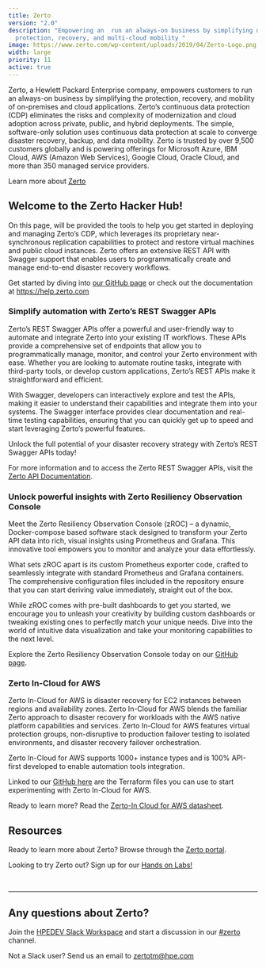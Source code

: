 ```yaml
---
title: Zerto
version: "2.0"
description: "Empowering an  run an always-on business by simplifying data
  protection, recovery, and multi-cloud mobility "
image: https://www.zerto.com/wp-content/uploads/2019/04/Zerto-Logo.png
width: large
priority: 11
active: true
---
```

Zerto, a Hewlett Packard Enterprise company, empowers customers to run an always-on business by simplifying the protection, recovery, and mobility of on-premises and cloud applications. Zerto’s continuous data protection (CDP) eliminates the risks and complexity of modernization and cloud adoption across private, public, and hybrid deployments. The simple, software-only solution uses continuous data protection at scale to converge disaster recovery, backup, and data mobility. Zerto is trusted by over 9,500 customers globally and is powering offerings for Microsoft Azure, IBM Cloud, AWS (Amazon Web Services), Google Cloud, Oracle Cloud, and more than 350 managed service providers.  

Learn more about [Zerto](https://www.hpe.com/us/en/zerto.html)

## Welcome to the Zerto Hacker Hub!

On this page, will be provided the tools to help you get started in deploying and managing Zerto’s CDP, which leverages its proprietary near-synchronous replication capabilities to protect and restore virtual machines and public cloud instances. Zerto offers an extensive REST API with Swagger support that enables users to programmatically create and manage end-to-end disaster recovery workflows.  

Get started by diving into [our GitHub page](https://github.com/ZertoPublic) or check out the documentation at <https://help.zerto.com>

### Simplify automation with Zerto’s REST Swagger APIs

Zerto’s REST Swagger APIs offer a powerful and user-friendly way to automate and integrate Zerto into your existing IT workflows. These APIs provide a comprehensive set of endpoints that allow you to programmatically manage, monitor, and control your Zerto environment with ease. Whether you are looking to automate routine tasks, integrate with third-party tools, or develop custom applications, Zerto’s REST APIs make it straightforward and efficient.

With Swagger, developers can interactively explore and test the APIs, making it easier to understand their capabilities and integrate them into your systems. The Swagger interface provides clear documentation and real-time testing capabilities, ensuring that you can quickly get up to speed and start leveraging Zerto’s powerful features.

Unlock the full potential of your disaster recovery strategy with Zerto’s REST Swagger APIs today!

For more information and to access the Zerto REST Swagger APIs, visit the [Zerto API Documentation](https://www.zerto.com/myzerto/apis/).

### Unlock powerful insights with Zerto Resiliency Observation Console

Meet the Zerto Resiliency Observation Console (zROC) – a dynamic, Docker-compose based software stack designed to transform your Zerto API data into rich, visual insights using Prometheus and Grafana. This innovative tool empowers you to monitor and analyze your data effortlessly.

What sets zROC apart is its custom Prometheus exporter code, crafted to seamlessly integrate with standard Prometheus and Grafana containers. The comprehensive configuration files included in the repository ensure that you can start deriving value immediately, straight out of the box.

While zROC comes with pre-built dashboards to get you started, we encourage you to unleash your creativity by building custom dashboards or tweaking existing ones to perfectly match your unique needs. Dive into the world of intuitive data visualization and take your monitoring capabilities to the next level.

Explore the Zerto Resiliency Observation Console today on our [GitHub page](https://github.com/ZertoPublic/zroc).

### Zerto In-Cloud for AWS

Zerto In-Cloud for AWS is disaster recovery for EC2 instances between regions and availability zones. Zerto In-Cloud for AWS blends the familiar Zerto approach to disaster recovery for workloads with the AWS native platform capabilities and services. Zerto In-Cloud for AWS features virtual protection groups, non-disruptive to production failover testing to isolated environments, and disaster recovery failover orchestration. 

Zerto In-Cloud for AWS supports 1000+ instance types and is 100% API-first developed to enable automation tools integration. 

Linked to our [GitHub here](https://github.com/ZertoPublic/ZIC-AWS) are the Terraform files you can use to start experimenting with Zerto In-Cloud for AWS.  

Ready to learn more? Read the [Zerto-In Cloud for AWS datasheet](https://www.zerto.com/wp-content/uploads/2021/11/Zerto-In-Cloud-for-AWS-Data-Sheet.pdf).

## Resources

Ready to learn more about Zerto? Browse through the [Zerto portal](https://www.zerto.com/).

Looking to try Zerto out? Sign up for our [Hands on Labs! ](https://www.zerto.com/myzerto/labs)

<br />

- - -

## Any questions about Zerto?

Join the [HPEDEV Slack Workspace](https://slack.hpedev.io/) and start a discussion in our [\#zerto](https://hpedev.slack.com/archives/C03J3EGDDM0) channel.

Not a Slack user? Send us an email to zertotm@hpe.com